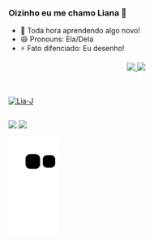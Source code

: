 ### Oizinho eu me chamo Liana 👋

- 🔭 Toda hora aprendendo algo novo!
- 😄 Pronouns: Ela/Dela
- ⚡ Fato difenciado: Eu desenho!

<div align= "center">
  <a href="https://beacons.ai/LianMary">
  <img height="180em" src="https://github-readme-stats.vercel.app/api?username=LianMary&show_icons=true&theme=radical&include_all_commits=true&count_private=true"/>
  <img height="180em" src="https://github-readme-stats.vercel.app/api/top-langs/?username=LianMary&layout=compact&langs_count=16&theme=radical">
</div>

##
<div style="display: inline_block"><br>
  <img align="center" alt="Lia-J" height="50" width="90" 
       src="https://cdn.jsdelivr.net/gh/devicons/devicon/icons/java/java-original-wordmark.svg" >
 </div>

##

<a align="center" href="https://www.instagram.com/kiim_lia2/" target="_blank"></a> 
<img src="https://img.shields.io/badge/-Instagram-%23E4405F?style=for-the-badge&logo=instagram&logoColor=white" target="_blank" ></a>
 <a href="https://www.linkedin.com/in/liana-barbosa" target="_blank"><img src="https://img.shields.io/badge/-LinkedIn-%230077B5?style=for-the-badge&logo=linkedin&logoColor=white" target="_blank"></a>   

![snake gif](https://github.com/LianMary/LianMary/blob/output/github-contribution-grid-snake.svg)
